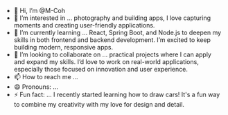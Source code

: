 - 👋 Hi, I’m @M-Coh
- 👀 I’m interested in ... photography and building apps, I love capturing moments and creating user-friendly applications.
- 🌱 I’m currently learning ... React, Spring Boot, and Node.js to deepen my skills in both frontend and backend development. I’m excited to keep building modern, responsive apps.
- 💞️ I’m looking to collaborate on ... practical projects where I can apply and expand my skills. I’d love to work on real-world applications, especially those focused on innovation and user experience.
- 📫 How to reach me ...
- 😄 Pronouns: ... 
- ⚡ Fun fact: ... I recently started learning how to draw cars! It's a fun way to combine my creativity with my love for design and detail.

<!---
M-Coh/M-Coh is a ✨ special ✨ repository because its `README.md` (this file) appears on your GitHub profile.
You can click the Preview link to take a look at your changes.
--->

